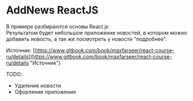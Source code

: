# AddNews ReactJS
В примере разбираются основы React.js<br/>
Результатом будет небольшое приложение новостей, в котором можно добавить новость, а так же посмотреть у новости "подробнее".<br/>

Источник: [https://www.gitbook.com/book/maxfarseer/react-course-ru/details](https://www.gitbook.com/book/maxfarseer/react-course-ru/details "Источник")<br/>

TODO:
- Удаление новости<br/>
- Офорление приложения
